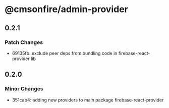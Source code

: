 # @cmsonfire/admin-provider

## 0.2.1

### Patch Changes

- 69135fb: exclude peer deps from bundling code in firebase-react-provider lib

## 0.2.0

### Minor Changes

- 351cab4: adding new providers to main package firebase-react-provider
